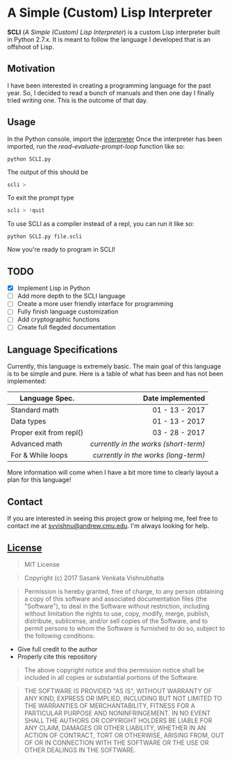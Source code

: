 # A Simple (Custom) Lisp Interpreter

**SCLI** (*A Simple (Custom) Lisp Interpreter*) is a custom Lisp interpreter built in Python 2.7.x. It is meant to follow the language I developed that is an offshoot of Lisp.

## Motivation

I have been interested in creating a programming language for the past year. So, I decided to read a bunch of manuals and then one day I finally tried writing one. This is the outcome of that day.

## Usage

In the Python console, import the [interpreter](https://github.com/sv4u/lisp-interpreter/blob/master/SCLI.py)
Once the interpreter has been imported, run the *read-evaluate-prompt-loop* function like so:
```
python SCLI.py
```
The output of this should be
```python
scli >
```
To exit the prompt type
```python
scli > !quit
```
To use SCLI as a compiler instead of a repl, you can run it like so:
```
python SCLI.py file.scli
```
Now you're ready to program in SCLI!

## TODO
- [x] Implement Lisp in Python
- [ ] Add more depth to the SCLI language
- [ ] Create a more user friendly interface for programming
- [ ] Fully finish language customization
- [ ] Add cryptographic functions
- [ ] Create full flegded documentation

## Language Specifications

Currently, this language is extremely basic. The main goal of this language is to be simple and pure. Here is a table of what has been and has not been implemented:

| Language Spec. | Date implemented |
| --- | ---: |
| Standard math | 01 - 13 - 2017 |
| Data types | 01 - 13 - 2017 |
| Proper exit from repl() | 03 - 28 - 2017 |
| Advanced math |	*currently in the works (short-term)* |
| For & While loops | *currently in the works (long-term)* |

More information will come when I have a bit more time to clearly layout a plan for this language!

## Contact
If you are interested in seeing this project grow or helping me, feel free to contact me at [svvishnu@andrew.cmu.edu](mailto:svvishnu@andrew.cmu.edu). I'm always looking for help.

## [License](https://github.com/sv4u/scli-interpreter/blob/master/LICENSE)

> MIT License

> Copyright (c) 2017 Sasank Venkata Vishnubhatla

> Permission is hereby granted, free of charge, to any person obtaining a copy of this software and associated documentation files (the "Software"), to deal in the Software without restriction, including without limitation the rights to use, copy, modify, merge, publish, distribute, sublicense, and/or sell copies of the Software, and to permit persons to whom the Software is furnished to do so, subject to the following conditions:
* Give full credit to the author
* Properly cite this repository

> The above copyright notice and this permission notice shall be included in all copies or substantial portions of the Software.

> THE SOFTWARE IS PROVIDED "AS IS", WITHOUT WARRANTY OF ANY KIND, EXPRESS OR IMPLIED, INCLUDING BUT NOT LIMITED TO THE WARRANTIES OF MERCHANTABILITY, FITNESS FOR A PARTICULAR PURPOSE AND NONINFRINGEMENT. IN NO EVENT SHALL THE AUTHORS OR COPYRIGHT HOLDERS BE LIABLE FOR ANY CLAIM, DAMAGES OR OTHER LIABILITY, WHETHER IN AN ACTION OF CONTRACT, TORT OR OTHERWISE, ARISING FROM, OUT OF OR IN CONNECTION WITH THE SOFTWARE OR THE USE OR OTHER DEALINGS IN THE SOFTWARE.
